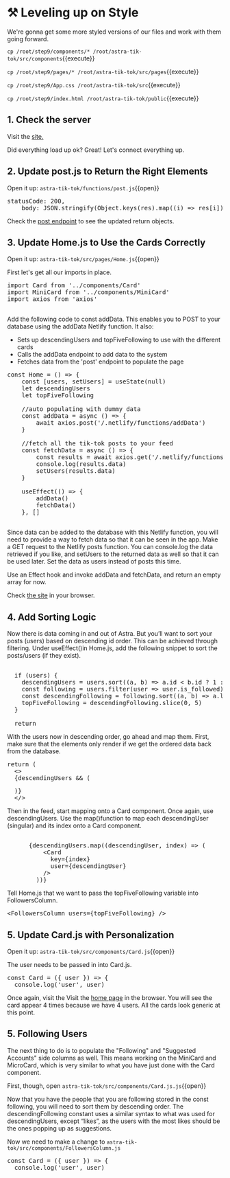 # ⚒️ Leveling up on Style

We're gonna get some more styled versions of our files and work with them going forward.

`cp /root/step9/components/* /root/astra-tik-tok/src/components`{{execute}}

`cp /root/step9/pages/* /root/astra-tik-tok/src/pages`{{execute}}

`cp /root/step9/App.css /root/astra-tik-tok/src`{{execute}}

`cp /root/step9/index.html /root/astra-tik-tok/public`{{execute}}

## 1. Check the server

Visit the <a href="https://[[HOST_SUBDOMAIN]]-8888-[[KATACODA_HOST]].environments.katacoda.com">site.</a>

Did everything load up ok?  Great!  Let's connect everything up.

## 2. Update post.js to Return the Right Elements

Open it up: `astra-tik-tok/functions/post.js`{{open}}

<pre class="file" data-filename="astra-tik-toc/functions/post.js" data-target="insert" data-marker="statusCode: 200">
statusCode: 200,
    body: JSON.stringify(Object.keys(res).map((i) => res[i]), null, 4)
</pre>

Check the <a href="https://[[HOST_SUBDOMAIN]]-8888-[[KATACODA_HOST]].environments.katacoda.com/.netlify/functions/post">post endpoint</a> to see the updated return objects.

## 3.  Update Home.js to Use the Cards Correctly

Open it up: `astra-tik-tok/src/pages/Home.js`{{open}}

First let's get all our imports in place.

<pre class="file" data-filename="astra-tik-toc/src/pages/Home.js" data-target="prepend">
import Card from '../components/Card'
import MiniCard from '../components/MiniCard'
import axios from 'axios'

</pre>

Add the following code to const addData. This enables you to POST to your database using the addData Netlify function.  It also:
* Sets up descendingUsers and topFiveFollowing to use with the different cards
* Calls the addData endpoint to add data to the system
* Fetches data from the 'post' endpoint to populate the page

<pre class="file" data-filename="astra-tik-toc/src/pages/Home.js" data-target="insert" data-marker="const Home = () => {">
const Home = () => {
    const [users, setUsers] = useState(null)  
    let descendingUsers
    let topFiveFollowing

    //auto populating with dummy data
    const addData = async () => {
        await axios.post('/.netlify/functions/addData')
    }

    //fetch all the tik-tok posts to your feed
    const fetchData = async () => {
        const results = await axios.get('/.netlify/functions/post')
        console.log(results.data)
        setUsers(results.data)
    }

    useEffect(() => {
        addData()
        fetchData()
    }, []
  
</pre>

Since data can be added to the database with this Netlify function, you will need to provide a way to fetch data so that it can be seen in the app. Make a GET request to the Netlify posts function. You can console.log the data retrieved if you like, and setUsers to the returned data as well so that it can be used later. Set the data as users instead of posts this time.

Use an Effect hook and invoke addData and fetchData, and return an empty array for now.

Check <a href="https://[[HOST_SUBDOMAIN]]-3000-[[KATACODA_HOST]].environments.katacoda.com/">the site</a> in your browser.

## 4. Add Sorting Logic

Now there is data coming in and out of Astra.  But you’ll want to sort your posts (users) based on descending id order. This can be achieved through filtering. Under useEffect()in Home.js, add the following snippet to sort the posts/users (if they exist). 

<pre class="file" data-filename="astra-tik-toc/src/pages/Home.js" data-target="insert" data-marker="return">

  if (users) {
    descendingUsers = users.sort((a, b) => a.id < b.id ? 1 : -1)
    const following = users.filter(user => user.is_followed)
    const descendingFollowing = following.sort((a, b) => a.likes < b.likes ? 1 : -1)
    topFiveFollowing = descendingFollowing.slice(0, 5)
  }

  return
</pre>

With the users now in descending order, go ahead and map them. First, make sure that the elements only render if we get the ordered data back from the database.

<pre class="file" data-filename="astra-tik-toc/src/pages/Home.js" data-target="insert" data-marker="return">
return (
  &lt;&gt;
  {descendingUsers && (
</pre>

<pre class="file" data-filename="astra-tik-toc/src/pages/Home.js" data-target="insert" data-marker="</>">
  )}
  &lt;/&gt;
</pre>

Then in the feed, start mapping onto a Card component. Once again, use descendingUsers. Use the map()function to map each descendingUser (singular) and its index onto a Card component. 

<pre class="file" data-filename="astra-tik-toc/src/pages/Home.js" data-target="insert" data-marker="<div className='feed'>">
<div className='feed'>
      {descendingUsers.map((descendingUser, index) => (
          &lt;Card
            key={index}
            user={descendingUser}
          /&gt;
        ))}
</pre>

Tell Home.js that we want to pass the topFiveFollowing variable into FollowersColumn.

<pre class="file" data-filename="astra-tik-toc/src/pages/Home.js" data-target="insert" data-marker="<FollowersColumn />">
&lt;FollowersColumn users={topFiveFollowing} /&gt;</pre>

## 5. Update Card.js with Personalization

Open it up: `astra-tik-tok/src/components/Card.js`{{open}}

The user needs to be passed in into Card.js. 

<pre class="file" data-filename="astra-tik-toc/src/components/Card.js" data-target="insert" data-marker="const Card = () => {">
const Card = ({ user }) => {
  console.log('user', user)
</pre>

Once again, visit the Visit the <a href="https://[[HOST_SUBDOMAIN]]-8888-[[KATACODA_HOST]].environments.katacoda.com">home page</a> in the browser. You will see the card appear 4 times because we have 4 users. All the cards look generic at this point. 

## 5. Following Users

The next thing to do is to  populate the "Following" and "Suggested Accounts" side columns as well. This means working on the MiniCard and MicroCard, which is very similar to what you have just done with the Card component.

First, though, open `astra-tik-tok/src/components/Card.js.js`{{open}} 

Now that you have the people that you are following stored in the const following, you will need to sort them by descending order. The descendingFollowing constant uses a similar syntax to what was used for descendingUsers, except “likes”, as the users with the most likes should be the ones popping up as suggestions.

Now we need to make a change to `astra-tik-tok/src/components/FollowersColumn.js`

<pre class="file" data-filename="astra-tik-toc/src/components/FollowersColumn.js" data-target="insert" data-marker="const Card = () => {">
const Card = ({ user }) => {
  console.log('user', user)
</pre>


